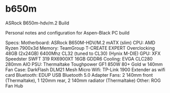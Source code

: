 # b650m
ASRock B650m-hdv/m.2 Build

Personal notes and configuration for Aspen-Black PC build

Specs:
Motherboard:   ASRock B650M-HDV/M.2 mATX (slim)
CPU:           AMD Ryzen 7900x3d
Memory:        TeamGroup T-CREATE EXPERT Overclocking 48GB (2x24GB) 6400Mhz CL32 (tuned to CL30) (Hynix M-DIE)
GPU:           XFX Speedster SWFT 319 RX6900XT 16GB GDDR6
Cooling:       EVGA CLC280 280mm AIO
PSU:           Thermaltake Toughpower GF1 850W 80+ Gold w 140mm Fan
Case:          DarkFlash DLM21 Mesh Micro
Wifi:          TP-Link 1900 Extender as wifi card
Bluetooth:     EDUP USB Bluetooth 5.0 Adapter
Fans:          2 140mm front (Thermaltake), 1 120mm rear, 2 140mm radiator (Thermaltake)
Other:         ROG Fan Hub
